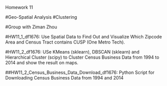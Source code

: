 Homework 11

#Geo-Spatial Analysis
#Clustering

#Group with Ziman Zhou

#HW11_1_df1676: Use Spatial Data to Find Out and Visualize Which Zipcode Area and Census Tract contains CUSP (One Metro Tech).

#HW11_2_df1676: USe KMeans (sklearn), DBSCAN (sklearn) and Hierarchical Cluster (scipy) to Cluster Census Business Data from 1994 to 2014 and show the result on maps.

##HW11_2_Census_Business_Data_Download_df1676: Python Script for Downloading Census Business Data from 1994 and 2014